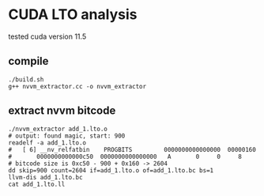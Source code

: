 # CUDA LTO analysis
tested cuda version 11.5
## compile
```
./build.sh
g++ nvvm_extractor.cc -o nvvm_extractor
```
## extract nvvm bitcode

```
./nvvm_extractor add_1.lto.o
# output: found magic, start: 900
readelf -a add_1.lto.o
#   [ 6] __nv_relfatbin    PROGBITS         0000000000000000  00000160
#       0000000000000c50  0000000000000000   A       0     0     8
# bitcode size is 0xc50 - 900 + 0x160 -> 2604
dd skip=900 count=2604 if=add_1.lto.o of=add_1.lto.bc bs=1
llvm-dis add_1.lto.bc
cat add_1.lto.ll
```

